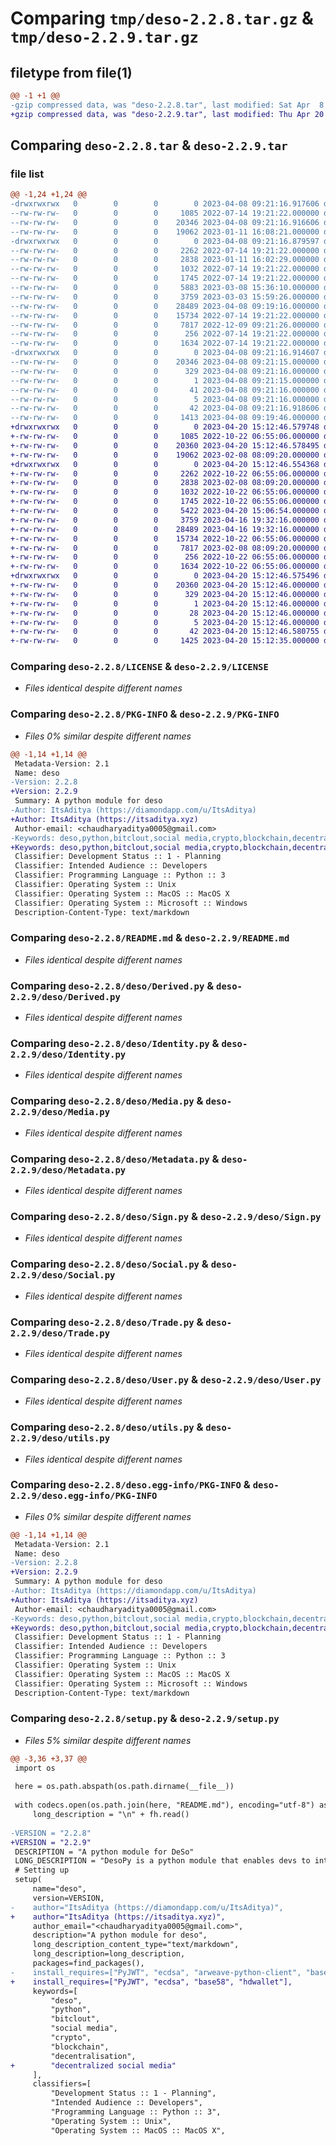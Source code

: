 # Comparing `tmp/deso-2.2.8.tar.gz` & `tmp/deso-2.2.9.tar.gz`

## filetype from file(1)

```diff
@@ -1 +1 @@
-gzip compressed data, was "deso-2.2.8.tar", last modified: Sat Apr  8 09:21:16 2023, max compression
+gzip compressed data, was "deso-2.2.9.tar", last modified: Thu Apr 20 15:12:46 2023, max compression
```

## Comparing `deso-2.2.8.tar` & `deso-2.2.9.tar`

### file list

```diff
@@ -1,24 +1,24 @@
-drwxrwxrwx   0        0        0        0 2023-04-08 09:21:16.917606 deso-2.2.8/
--rw-rw-rw-   0        0        0     1085 2022-07-14 19:21:22.000000 deso-2.2.8/LICENSE
--rw-rw-rw-   0        0        0    20346 2023-04-08 09:21:16.916606 deso-2.2.8/PKG-INFO
--rw-rw-rw-   0        0        0    19062 2023-01-11 16:08:21.000000 deso-2.2.8/README.md
-drwxrwxrwx   0        0        0        0 2023-04-08 09:21:16.879597 deso-2.2.8/deso/
--rw-rw-rw-   0        0        0     2262 2022-07-14 19:21:22.000000 deso-2.2.8/deso/Derived.py
--rw-rw-rw-   0        0        0     2838 2023-01-11 16:02:29.000000 deso-2.2.8/deso/Identity.py
--rw-rw-rw-   0        0        0     1032 2022-07-14 19:21:22.000000 deso-2.2.8/deso/Media.py
--rw-rw-rw-   0        0        0     1745 2022-07-14 19:21:22.000000 deso-2.2.8/deso/Metadata.py
--rw-rw-rw-   0        0        0     5883 2023-03-08 15:36:10.000000 deso-2.2.8/deso/Posts.py
--rw-rw-rw-   0        0        0     3759 2023-03-03 15:59:26.000000 deso-2.2.8/deso/Sign.py
--rw-rw-rw-   0        0        0    28489 2023-04-08 09:19:16.000000 deso-2.2.8/deso/Social.py
--rw-rw-rw-   0        0        0    15734 2022-07-14 19:21:22.000000 deso-2.2.8/deso/Trade.py
--rw-rw-rw-   0        0        0     7817 2022-12-09 09:21:26.000000 deso-2.2.8/deso/User.py
--rw-rw-rw-   0        0        0      256 2022-07-14 19:21:22.000000 deso-2.2.8/deso/__init__.py
--rw-rw-rw-   0        0        0     1634 2022-07-14 19:21:22.000000 deso-2.2.8/deso/utils.py
-drwxrwxrwx   0        0        0        0 2023-04-08 09:21:16.914607 deso-2.2.8/deso.egg-info/
--rw-rw-rw-   0        0        0    20346 2023-04-08 09:21:15.000000 deso-2.2.8/deso.egg-info/PKG-INFO
--rw-rw-rw-   0        0        0      329 2023-04-08 09:21:16.000000 deso-2.2.8/deso.egg-info/SOURCES.txt
--rw-rw-rw-   0        0        0        1 2023-04-08 09:21:15.000000 deso-2.2.8/deso.egg-info/dependency_links.txt
--rw-rw-rw-   0        0        0       41 2023-04-08 09:21:16.000000 deso-2.2.8/deso.egg-info/requires.txt
--rw-rw-rw-   0        0        0        5 2023-04-08 09:21:16.000000 deso-2.2.8/deso.egg-info/top_level.txt
--rw-rw-rw-   0        0        0       42 2023-04-08 09:21:16.918606 deso-2.2.8/setup.cfg
--rw-rw-rw-   0        0        0     1413 2023-04-08 09:19:46.000000 deso-2.2.8/setup.py
+drwxrwxrwx   0        0        0        0 2023-04-20 15:12:46.579748 deso-2.2.9/
+-rw-rw-rw-   0        0        0     1085 2022-10-22 06:55:06.000000 deso-2.2.9/LICENSE
+-rw-rw-rw-   0        0        0    20360 2023-04-20 15:12:46.578495 deso-2.2.9/PKG-INFO
+-rw-rw-rw-   0        0        0    19062 2023-02-08 08:09:20.000000 deso-2.2.9/README.md
+drwxrwxrwx   0        0        0        0 2023-04-20 15:12:46.554368 deso-2.2.9/deso/
+-rw-rw-rw-   0        0        0     2262 2022-10-22 06:55:06.000000 deso-2.2.9/deso/Derived.py
+-rw-rw-rw-   0        0        0     2838 2023-02-08 08:09:20.000000 deso-2.2.9/deso/Identity.py
+-rw-rw-rw-   0        0        0     1032 2022-10-22 06:55:06.000000 deso-2.2.9/deso/Media.py
+-rw-rw-rw-   0        0        0     1745 2022-10-22 06:55:06.000000 deso-2.2.9/deso/Metadata.py
+-rw-rw-rw-   0        0        0     5422 2023-04-20 15:06:54.000000 deso-2.2.9/deso/Posts.py
+-rw-rw-rw-   0        0        0     3759 2023-04-16 19:32:16.000000 deso-2.2.9/deso/Sign.py
+-rw-rw-rw-   0        0        0    28489 2023-04-16 19:32:16.000000 deso-2.2.9/deso/Social.py
+-rw-rw-rw-   0        0        0    15734 2022-10-22 06:55:06.000000 deso-2.2.9/deso/Trade.py
+-rw-rw-rw-   0        0        0     7817 2023-02-08 08:09:20.000000 deso-2.2.9/deso/User.py
+-rw-rw-rw-   0        0        0      256 2022-10-22 06:55:06.000000 deso-2.2.9/deso/__init__.py
+-rw-rw-rw-   0        0        0     1634 2022-10-22 06:55:06.000000 deso-2.2.9/deso/utils.py
+drwxrwxrwx   0        0        0        0 2023-04-20 15:12:46.575496 deso-2.2.9/deso.egg-info/
+-rw-rw-rw-   0        0        0    20360 2023-04-20 15:12:46.000000 deso-2.2.9/deso.egg-info/PKG-INFO
+-rw-rw-rw-   0        0        0      329 2023-04-20 15:12:46.000000 deso-2.2.9/deso.egg-info/SOURCES.txt
+-rw-rw-rw-   0        0        0        1 2023-04-20 15:12:46.000000 deso-2.2.9/deso.egg-info/dependency_links.txt
+-rw-rw-rw-   0        0        0       28 2023-04-20 15:12:46.000000 deso-2.2.9/deso.egg-info/requires.txt
+-rw-rw-rw-   0        0        0        5 2023-04-20 15:12:46.000000 deso-2.2.9/deso.egg-info/top_level.txt
+-rw-rw-rw-   0        0        0       42 2023-04-20 15:12:46.580755 deso-2.2.9/setup.cfg
+-rw-rw-rw-   0        0        0     1425 2023-04-20 15:12:35.000000 deso-2.2.9/setup.py
```

### Comparing `deso-2.2.8/LICENSE` & `deso-2.2.9/LICENSE`

 * *Files identical despite different names*

### Comparing `deso-2.2.8/PKG-INFO` & `deso-2.2.9/PKG-INFO`

 * *Files 0% similar despite different names*

```diff
@@ -1,14 +1,14 @@
 Metadata-Version: 2.1
 Name: deso
-Version: 2.2.8
+Version: 2.2.9
 Summary: A python module for deso
-Author: ItsAditya (https://diamondapp.com/u/ItsAditya)
+Author: ItsAditya (https://itsaditya.xyz)
 Author-email: <chaudharyaditya0005@gmail.com>
-Keywords: deso,python,bitclout,social media,crypto,blockchain,decentralisation
+Keywords: deso,python,bitclout,social media,crypto,blockchain,decentralisation,decentralized social media
 Classifier: Development Status :: 1 - Planning
 Classifier: Intended Audience :: Developers
 Classifier: Programming Language :: Python :: 3
 Classifier: Operating System :: Unix
 Classifier: Operating System :: MacOS :: MacOS X
 Classifier: Operating System :: Microsoft :: Windows
 Description-Content-Type: text/markdown
```

### Comparing `deso-2.2.8/README.md` & `deso-2.2.9/README.md`

 * *Files identical despite different names*

### Comparing `deso-2.2.8/deso/Derived.py` & `deso-2.2.9/deso/Derived.py`

 * *Files identical despite different names*

### Comparing `deso-2.2.8/deso/Identity.py` & `deso-2.2.9/deso/Identity.py`

 * *Files identical despite different names*

### Comparing `deso-2.2.8/deso/Media.py` & `deso-2.2.9/deso/Media.py`

 * *Files identical despite different names*

### Comparing `deso-2.2.8/deso/Metadata.py` & `deso-2.2.9/deso/Metadata.py`

 * *Files identical despite different names*

### Comparing `deso-2.2.8/deso/Sign.py` & `deso-2.2.9/deso/Sign.py`

 * *Files identical despite different names*

### Comparing `deso-2.2.8/deso/Social.py` & `deso-2.2.9/deso/Social.py`

 * *Files identical despite different names*

### Comparing `deso-2.2.8/deso/Trade.py` & `deso-2.2.9/deso/Trade.py`

 * *Files identical despite different names*

### Comparing `deso-2.2.8/deso/User.py` & `deso-2.2.9/deso/User.py`

 * *Files identical despite different names*

### Comparing `deso-2.2.8/deso/utils.py` & `deso-2.2.9/deso/utils.py`

 * *Files identical despite different names*

### Comparing `deso-2.2.8/deso.egg-info/PKG-INFO` & `deso-2.2.9/deso.egg-info/PKG-INFO`

 * *Files 0% similar despite different names*

```diff
@@ -1,14 +1,14 @@
 Metadata-Version: 2.1
 Name: deso
-Version: 2.2.8
+Version: 2.2.9
 Summary: A python module for deso
-Author: ItsAditya (https://diamondapp.com/u/ItsAditya)
+Author: ItsAditya (https://itsaditya.xyz)
 Author-email: <chaudharyaditya0005@gmail.com>
-Keywords: deso,python,bitclout,social media,crypto,blockchain,decentralisation
+Keywords: deso,python,bitclout,social media,crypto,blockchain,decentralisation,decentralized social media
 Classifier: Development Status :: 1 - Planning
 Classifier: Intended Audience :: Developers
 Classifier: Programming Language :: Python :: 3
 Classifier: Operating System :: Unix
 Classifier: Operating System :: MacOS :: MacOS X
 Classifier: Operating System :: Microsoft :: Windows
 Description-Content-Type: text/markdown
```

### Comparing `deso-2.2.8/setup.py` & `deso-2.2.9/setup.py`

 * *Files 5% similar despite different names*

```diff
@@ -3,36 +3,37 @@
 import os
 
 here = os.path.abspath(os.path.dirname(__file__))
 
 with codecs.open(os.path.join(here, "README.md"), encoding="utf-8") as fh:
     long_description = "\n" + fh.read()
 
-VERSION = "2.2.8"
+VERSION = "2.2.9"
 DESCRIPTION = "A python module for DeSo"
 LONG_DESCRIPTION = "DesoPy is a python module that enables devs to interact with DeSo Blockchain using node.deso.org node by default. Includes all functions to read from or write to DeSo Blockchain"
 # Setting up
 setup(
     name="deso",
     version=VERSION,
-    author="ItsAditya (https://diamondapp.com/u/ItsAditya)",
+    author="ItsAditya (https://itsaditya.xyz)",
     author_email="<chaudharyaditya0005@gmail.com>",
     description="A python module for deso",
     long_description_content_type="text/markdown",
     long_description=long_description,
     packages=find_packages(),
-    install_requires=["PyJWT", "ecdsa", "arweave-python-client", "base58"],
+    install_requires=["PyJWT", "ecdsa", "base58", "hdwallet"],
     keywords=[
         "deso",
         "python",
         "bitclout",
         "social media",
         "crypto",
         "blockchain",
         "decentralisation",
+        "decentralized social media"
     ],
     classifiers=[
         "Development Status :: 1 - Planning",
         "Intended Audience :: Developers",
         "Programming Language :: Python :: 3",
         "Operating System :: Unix",
         "Operating System :: MacOS :: MacOS X",
```

